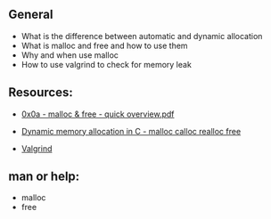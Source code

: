 ## General
* What is the difference between automatic and dynamic allocation
* What is malloc and free and how to use them
* Why and when use malloc
* How to use valgrind to check for memory leak

## Resources:

* [0x0a - malloc & free - quick overview.pdf](https://s3.amazonaws.com/alx-intranet.hbtn.io/uploads/misc/2021/1/a094c90e7f466bbeaa49cb24c8f04e7f27aaad41.pdf?X-Amz-Algorithm=AWS4-HMAC-SHA256&X-Amz-Credential=AKIARDDGGGOUSBVO6H7D%2F20231201%2Fus-east-1%2Fs3%2Faws4_request&X-Amz-Date=20231201T000819Z&X-Amz-Expires=86400&X-Amz-SignedHeaders=host&X-Amz-Signature=89d8ac7ecdceac495260cafd5802b1ed9dbb00e92691bc4e22789a26bc3d0cf6)

* [Dynamic memory allocation in C - malloc calloc realloc free](https://www.youtube.com/watch?v=xDVC3wKjS64)

* [Valgrind](https://valgrind.org/)

## man or help:

* malloc
* free
